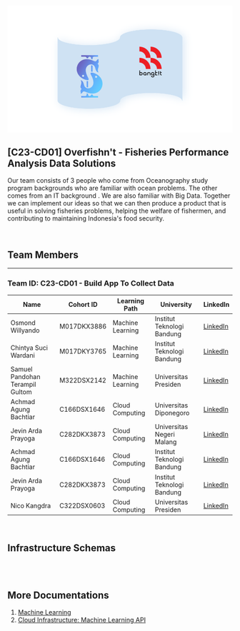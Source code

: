 ![FISHKUXBANGKIT2023](images/dummy.png)
<br>
## [C23-CD01] Overfishn't - Fisheries Performance Analysis Data Solutions
Our team consists of 3 people who come from Oceanography study program backgrounds who are familiar with ocean problems. The other comes from an IT background . We are also familiar with Big Data. Together we can implement our ideas so that we can then produce a product that is useful in solving fisheries problems, helping the welfare of fishermen, and contributing to maintaining Indonesia's food security.

<br>



## Team Members
---
### Team ID: C23-CD01 - Build App To Collect Data
| Name                            | Cohort ID          | Learning Path    | University                 | LinkedIn                                                                |
| ------------------------------- | ------------------ | ---------------- | -------------------------- | ----------------------------------------------------------------------- |
| Osmond Willyando                | M017DKX3886        | Machine Learning | Institut Teknologi Bandung | [LinkedIn](https://www.linkedin.com/in/osmond-willyando/)               |
| Chintya Suci Wardani            | M017DKY3765        | Machine Learning | Institut Teknologi Bandung | [LinkedIn](https://www.linkedin.com/in/chintya-suci-wardani-933004194/) |
| Samuel Pandohan Terampil Gultom | M322DSX2142        | Machine Learning | Universitas Presiden       | [LinkedIn](https://www.linkedin.com/in/pandohansamuel19/)               |
| Achmad Agung Bachtiar           | C166DSX1646        | Cloud Computing  | Universitas Diponegoro     | [LinkedIn](https://www.linkedin.com/in/achmaadagung/)                   |
| Jevin Arda Prayoga              | C282DKX3873        | Cloud Computing  | Universitas Negeri Malang  | [LinkedIn](https://www.linkedin.com/in/jevinarda/)                      |
| Achmad Agung Bachtiar           | C166DSX1646        | Cloud Computing  | Institut Teknologi Bandung | [LinkedIn](https://www.linkedin.com/in/osmond-willyando/)               |
| Jevin Arda Prayoga              | C282DKX3873        | Cloud Computing  | Institut Teknologi Bandung | [LinkedIn](https://www.linkedin.com/in/osmond-willyando/)               |
| Nico Kangdra                    | C322DSX0603        | Cloud Computing  | Universitas Presiden       | [LinkedIn](https://www.linkedin.com/in/nico-kangdra-10378326a/)         |
<br>

## Infrastructure Schemas

<br><br>

## More Documentations
1. [Machine Learning]()
2. [Cloud Infrastructure: Machine Learning API]()